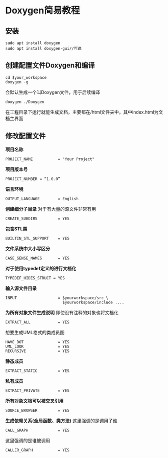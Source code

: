 # Doxygen简易教程

## 安装
```
sudo apt install doxygen 
sudo apt install doxygen-gui//可选
```

## 创建配置文件Doxygen和编译

```
cd $your_workspace
doxygen -g 
```
会默认生成一个叫Doxygen文件，用于后续编译

```
doxygen ./Doxygen 
```
在工程目录下运行就能生成文档，主要都在/html文件夹中，其中index.html为文档主界面

## 修改配置文件
**项目名称**

```
PROJECT_NAME           = "Your Project"
```

**项目版本号**
```
PROJECT_NUMBER = “1.0.0”
```

**语言环境**
```
OUTPUT_LANGUAGE        = English
```

**创建细分子目录**
对于有大量的源文件非常有用
```
CREATE_SUBDIRS         = YES
```

**包含STL类**
```
BUILTIN_STL_SUPPORT    = YES
```

**文件系统中大小写区分**
```
CASE_SENSE_NAMES       = YES
```

**对于使用typedef定义的进行文档化**
```
TYPEDEF_HIDES_STRUCT = YES
```

**输入源文件目录**
```
INPUT                  = $yourworkspace/src \
                         $yourworkspace/include ....
```

**为所有对象文件生成说明**
即使没有注释的对象也将文档化
```
EXTRACT_ALL            = YES
```
想要生成UML格式的类成员图
```
HAVE_DOT               = YES
UML_LOOK               = YES
RECURSIVE              = YES
```
**静态成员**
```
EXTRACT_STATIC         = YES
```

**私有成员**
```
EXTRACT_PRIVATE        = YES
```

**所有对象文档可以被交叉引用**
```
SOURCE_BROWSER         = YES
```

**生成依赖关系(全局函数、类方法)**
这里强调的是调用了谁
```
CALL_GRAPH             = YES
```

这里强调的是谁被调用
```
CALLER_GRAPH           = YES
```

